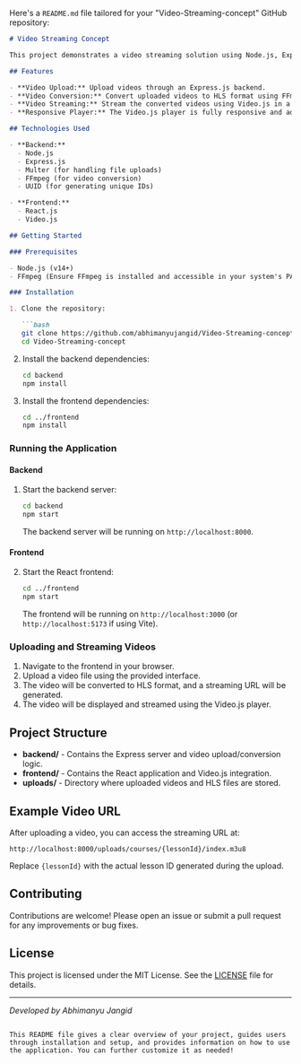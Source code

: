 Here's a `README.md` file tailored for your "Video-Streaming-concept" GitHub repository:

```markdown
# Video Streaming Concept

This project demonstrates a video streaming solution using Node.js, Express, and Video.js. The application allows users to upload video files, which are then converted to HLS (HTTP Live Streaming) format using FFmpeg. The converted videos can be streamed via a React frontend using Video.js.

## Features

- **Video Upload:** Upload videos through an Express.js backend.
- **Video Conversion:** Convert uploaded videos to HLS format using FFmpeg.
- **Video Streaming:** Stream the converted videos using Video.js in a React frontend.
- **Responsive Player:** The Video.js player is fully responsive and adapts to different screen sizes.

## Technologies Used

- **Backend:**
  - Node.js
  - Express.js
  - Multer (for handling file uploads)
  - FFmpeg (for video conversion)
  - UUID (for generating unique IDs)

- **Frontend:**
  - React.js
  - Video.js

## Getting Started

### Prerequisites

- Node.js (v14+)
- FFmpeg (Ensure FFmpeg is installed and accessible in your system's PATH)

### Installation

1. Clone the repository:

   ```bash
   git clone https://github.com/abhimanyujangid/Video-Streaming-concept.git
   cd Video-Streaming-concept
   ```

2. Install the backend dependencies:

   ```bash
   cd backend
   npm install
   ```

3. Install the frontend dependencies:

   ```bash
   cd ../frontend
   npm install
   ```

### Running the Application

#### Backend

1. Start the backend server:

   ```bash
   cd backend
   npm start
   ```

   The backend server will be running on `http://localhost:8000`.

#### Frontend

2. Start the React frontend:

   ```bash
   cd ../frontend
   npm start
   ```

   The frontend will be running on `http://localhost:3000` (or `http://localhost:5173` if using Vite).

### Uploading and Streaming Videos

1. Navigate to the frontend in your browser.
2. Upload a video file using the provided interface.
3. The video will be converted to HLS format, and a streaming URL will be generated.
4. The video will be displayed and streamed using the Video.js player.

## Project Structure

- **backend/** - Contains the Express server and video upload/conversion logic.
- **frontend/** - Contains the React application and Video.js integration.
- **uploads/** - Directory where uploaded videos and HLS files are stored.

## Example Video URL

After uploading a video, you can access the streaming URL at:

```
http://localhost:8000/uploads/courses/{lessonId}/index.m3u8
```

Replace `{lessonId}` with the actual lesson ID generated during the upload.

## Contributing

Contributions are welcome! Please open an issue or submit a pull request for any improvements or bug fixes.

## License

This project is licensed under the MIT License. See the [LICENSE](LICENSE) file for details.

---

*Developed by Abhimanyu Jangid*
```

This README file gives a clear overview of your project, guides users through installation and setup, and provides information on how to use the application. You can further customize it as needed!